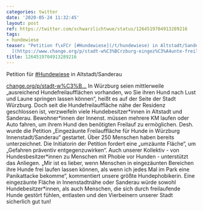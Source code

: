 ```yaml
---
categories: twitter
date: '2020-05-24 11:32:45'
layout: post
ref: https://twitter.com/schwarzlichtwue/status/1264519704913289216
tags:
- hundewiese
teaser: "Petition f\xFCr [#Hundewiese](/t/hundewiese) in Altstadt/Sanderau\n\n[change.org/p/stadt-w%C3%B\u2026\
  ](https://www.change.org/p/stadt-w%C3%BCrzburg-eingez%C3%A4unte-freilauffl%C3%A4che-f%C3%BCr-hunde-in-w%C3%BCrzburg-innenstadt-sanderau)"
title: 1264519704913289216
---
```

Petition für [#Hundewiese](/t/hundewiese) in Altstadt/Sanderau

[change.org/p/stadt-w%C3%B…](https://www.change.org/p/stadt-w%C3%BCrzburg-eingez%C3%A4unte-freilauffl%C3%A4che-f%C3%BCr-hunde-in-w%C3%BCrzburg-innenstadt-sanderau)
In Würzburg seien mittlerweile „ausreichend Hundefreilaufflächen vorhanden, wo Sie ihren Hund nach Lust und Laune springen lassen können“, heißt es auf der Seite der Stadt Würzburg. Doch seit die Hundefreilauffläche nähe der Residenz geschlossen ist, verzweifeln viele 
 Hundebesitzer\*innen in Altstadt und Sanderau. Bewohner\*innen der Innenst. müssen mehrere KM laufen oder Auto fahren, um ihrem Hund den benötigten Freilauf zu ermöglichen. Desh. wurde die Petition „Eingezäunte Freilauffläche für Hunde in Würzburg Innenstadt/Sanderau“ gestartet.
Über 250 Menschen haben bereits unterzeichnet. Die Initiatorin der Petition fordert eine „umzäunte Fläche“, um „Gefahren präventiv entgegenzuwirken“. Auch unserer Kollektiv - von Hundesbesitzer\*innen zu Menschen mit Phobie vor Hunden - unterstützt das Anliegen.
„Mir ist es lieber, wenn Menschen in eingezäunten Bereichen ihre Hunde frei laufen lassen können, als wenn ich jedes Mal im Park eine Panikattacke bekomme“, kommentiert unsere größte Hundephobikerin.
Eine eingezäunte Fläche in Innenstadtnähe oder Sanderau würde sowohl Hundebesitzer\*innen, als auch Menschen, die sich durch freilaufende Hunde gestört fühlen, entlasten und den Vierbeinern unserer Stadt sicherlich gut tun!